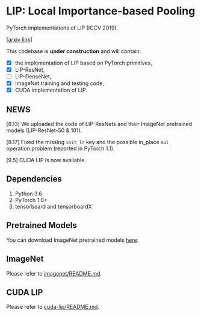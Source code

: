 # LIP: Local Importance-based Pooling

PyTorch implementations of LIP (ICCV 2019).

[[arxiv link]](https://arxiv.org/abs/1908.04156)

This codebase is __under construction__ and will contain:

- [x] the implementation of LIP based on PyTorch primitives,
- [x] LIP-ResNet,
- [ ] LIP-DenseNet,
- [x] ImageNet training and testing code,
- [x] CUDA implementation of LIP.

## NEWS

[8.13] We uploaded the code of LIP-ResNets and their ImageNet pretrained models (LIP-ResNet-50 & 101).

[8.17] Fixed the missing `init_lr` key and the possible in_place `mul_` operation problem (reported in PyTorch 1.1).

[9.5] CUDA LIP is now available.

## Dependencies
1. Python 3.6
2. PyTorch 1.0+
3. tensorboard and tensorboardX

## Pretrained Models
You can download ImageNet pretrained models [here](https://drive.google.com/drive/folders/1KCt22JTob1hHiPmpLOlgZo3fvTRc11SJ).

## ImageNet
Please refer to [imagenet/README.md](./imagenet/).


## CUDA LIP
Please refer to [cuda-lip/README.md](./cuda-lip/).